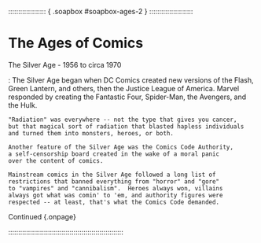 ::::::::::::::::::: { .soapbox #soapbox-ages-2 } ::::::::::::::::::::::

# The Ages of Comics

The Silver Age - 1956 to circa 1970

:   The Silver Age began when DC Comics
    created new versions of the Flash, Green Lantern, and others,
    then the Justice League of America. Marvel responded by
    creating the Fantastic Four, Spider-Man, the Avengers,
    and the Hulk.
  
    "Radiation" was everywhere -- not the type that gives you cancer,
    but that magical sort of radiation that blasted hapless individuals
    and turned them into monsters, heroes, or both.
  
    Another feature of the Silver Age was the Comics Code Authority,
    a self-censorship board created in the wake of a moral panic
    over the content of comics.
  
    Mainstream comics in the Silver Age followed a long list of 
    restrictions that banned everything from "horror" and "gore" 
    to "vampires" and "cannibalism".  Heroes always won, villains 
    always got what was comin' to 'em, and authority figures were 
    respected -- at least, that's what the Comics Code demanded.
  
Continued [](#soapbox-ages-3){.onpage}

::::::::::::::::::::::::::::::::::::::::::::::::::::::::::

